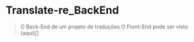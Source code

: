 # Translate-re_BackEnd
> O Back-End de um projeto de traduções
> O Front-End pode ser visto (aqui)[]
